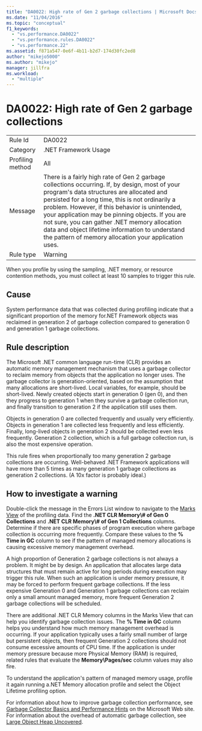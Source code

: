 ```yaml
---
title: "DA0022: High rate of Gen 2 garbage collections | Microsoft Docs"
ms.date: "11/04/2016"
ms.topic: "conceptual"
f1_keywords: 
  - "vs.performance.DA0022"
  - "vs.performance.rules.DA0022"
  - "vs.performance.22"
ms.assetid: f871a547-0e6f-4b11-b2d7-174d30fc2ed8
author: "mikejo5000"
ms.author: "mikejo"
manager: jillfra
ms.workload: 
  - "multiple"
---
```

# DA0022: High rate of Gen 2 garbage collections

|||  
|-|-|  
|Rule Id|DA0022|  
|Category|.NET Framework Usage|  
|Profiling method|All|  
|Message|There is a fairly high rate of Gen 2 garbage collections occurring. If, by design, most of your program's data structures are allocated and persisted for a long time, this is not ordinarily a problem. However, if this behavior is unintended, your application may be pinning objects. If you are not sure, you can gather .NET memory allocation data and object lifetime information to understand the pattern of memory allocation your application uses.|  
|Rule type|Warning|  

 When you profile by using the sampling, .NET memory, or resource contention methods, you must collect at least 10 samples to trigger this rule.  

## Cause  
 System performance data that was collected during profiling indicate that a significant proportion of the memory for.NET Framework objects was reclaimed in generation 2 of garbage collection compared to generation 0 and generation 1 garbage collections.  

## Rule description  
 The Microsoft .NET common language run-time (CLR) provides an automatic memory management mechanism that uses a garbage collector to reclaim memory from objects that the application no longer uses. The garbage collector is generation-oriented, based on the assumption that many allocations are short-lived. Local variables, for example, should be short-lived. Newly created objects start in generation 0 (gen 0), and then they progress to generation 1 when they survive a garbage collection run, and finally transition to generation 2 if the application still uses them.  

 Objects in generation 0 are collected frequently and usually very efficiently. Objects in generation 1 are collected less frequently and less efficiently. Finally, long-lived objects in generation 2 should be collected even less frequently. Generation 2 collection, which is a full garbage collection run, is also the most expensive operation.  

 This rule fires when proportionally too many generation 2 garbage collections are occurring. Well-behaved .NET Framework applications will have more than 5 times as many generation 1 garbage collections as generation 2 collections. (A 10x factor is probably ideal.)  

## How to investigate a warning  
 Double-click the message in the Errors List window to navigate to the [Marks View](../profiling/marks-view.md) of the profiling data. Find the **.NET CLR Memory\\# of Gen 0 Collections** and **.NET CLR Memory\\# of Gen 1 Collections** columns. Determine if there are specific phases of program execution where garbage collection is occurring more frequently. Compare these values to the **% Time in GC** column to see if the pattern of managed memory allocations is causing excessive memory management overhead.  

 A high proportion of Generation 2 garbage collections is not always a problem. It might be by design. An application that allocates large data structures that must remain active for long periods during execution may trigger this rule. When such an application is under memory pressure, it may be forced to perform frequent garbage collections. If the less expensive Generation 0 and Generation 1 garbage collections can reclaim only a small amount managed memory, more frequent Generation 2 garbage collections will be scheduled.  

 There are additional .NET CLR Memory columns in the Marks View that can help you identify garbage collection issues. The **% Time in GC** column helps you understand how much memory management overhead is occurring. If your application typically uses a fairly small number of large but persistent objects, then frequent Generation 2 collections should not consume excessive amounts of CPU time. If the application is under memory pressure because more Physical Memory (RAM) is required, related rules that evaluate the **Memory\Pages/sec** column values may also fire.  

 To understand the application's pattern of managed memory usage, profile it again running a.NET Memory allocation profile and select the Object Lifetime profiling option.  

 For information about how to improve garbage collection performance, see [Garbage Collector Basics and Performance Hints](http://go.microsoft.com/fwlink/?LinkId=148226) on the Microsoft Web site. For information about the overhead of automatic garbage collection, see [Large Object Heap Uncovered](http://go.microsoft.com/fwlink/?LinkId=177836).